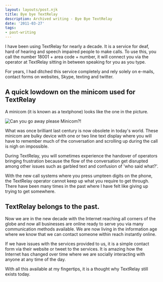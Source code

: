 ```yaml
---
layout: layouts/post.njk
title: Bye bye TextRelay
description: Archived writing - Bye Bye TextRelay
date: '2011-03-27'
tags:
- past-writing
---
```


I have been using TextRelay for nearly a decade. It is a service for deaf, hard of hearing and speech impaired people to make calls. To use this, you call the number 18001 + area code + number, it will connect you via the operator at TextRelay sitting in between speaking for you as you type.

For years, I had ditched this service completely and rely solely on e-mails, contact forms on websites, Skype, texting and twitter.

## A quick lowdown on the minicom used for TextRelay

A minicom (it is known as a textphone) looks like the one in the picture.

![Can you go away please Minicom?!](/content/images/2014/Jan/minicom_large_300x210_jngzea.jpg)

What was once brilliant last century is now obsolete in today's world. These minicom are bulky device with one or two line text display where you will have to remember much of the conversation and scrolling up during the call is nigh on impossible.

During TextRelay, you will sometimes experience the handover of operators bringing frustration because the flow of the conversation get disrupted among other issues such as garbled text and confusion of 'who said what?'.

With the new call systems where you press umpteen digits on the phone, the TextRelay operator cannot keep up what you require to get through. There have been many times in the past where I have felt like giving up trying to get somewhere.

## TextRelay belongs to the past.

Now we are in the new decade with the Internet reaching all corners of the globe and now all businesses are online ready to serve you via many communication methods available. We are now living in the information age where we know that we can contact someone within reach instantly online.

If we have issues with the services provided to us, it is a simple contact form via their website or tweet to the services. It is amazing how the Internet has changed over time where we are socially interacting with anyone at any time of the day.

With all this available at my fingertips, it is a thought why TextRelay still exists today.
